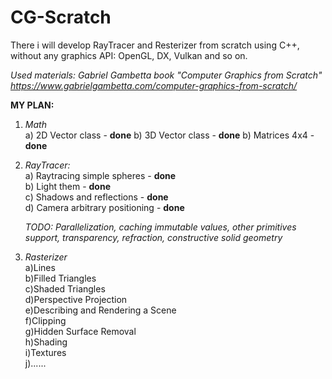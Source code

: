 # CG-Scratch
There i will develop RayTracer and Resterizer from scratch using C++, without any graphics API: OpenGL, DX, Vulkan and so on.

*Used materials: Gabriel Gambetta book "Computer Graphics from Scratch" https://www.gabrielgambetta.com/computer-graphics-from-scratch/*

**MY PLAN:**

1) *Math*                                                                                          
   a) 2D Vector class - **done**
   b) 3D Vector class - **done**
   b) Matrices 4x4 - **done**                                   
   
2) *RayTracer:*                                  
   a) Raytracing simple spheres - **done**                         
   b) Light them - **done**                                                    
   c) Shadows and reflections - **done**                                           
   d) Camera arbitrary positioning - **done**
   
   *TODO: Parallelization, caching immutable values, other primitives support, transparency, refraction, constructive solid geometry*   
   
3) *Rasterizer*                                               
   a)Lines                             
   b)Filled Triangles                               
   c)Shaded Triangles                                         
   d)Perspective Projection                                          
   e)Describing and Rendering a Scene                                                                                  
   f)Clipping                                                                                                                                                                    
   g)Hidden Surface Removal                                                                                  
   h)Shading                                                                                  
   i)Textures                                                                                  
   j)......                                                                                  
